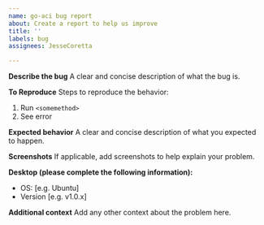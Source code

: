 ```yaml
---
name: go-aci bug report
about: Create a report to help us improve
title: ''
labels: bug
assignees: JesseCoretta

---
```


**Describe the bug**
A clear and concise description of what the bug is.

**To Reproduce**
Steps to reproduce the behavior:
1. Run `<somemethod>`
2. See error

**Expected behavior**
A clear and concise description of what you expected to happen.

**Screenshots**
If applicable, add screenshots to help explain your problem.

**Desktop (please complete the following information):**
 - OS: [e.g. Ubuntu]
 - Version [e.g. v1.0.x]

**Additional context**
Add any other context about the problem here.
